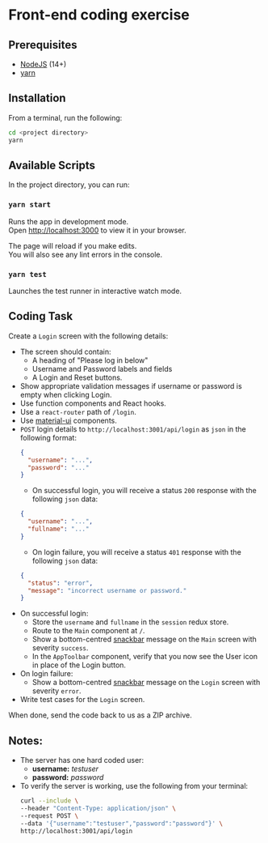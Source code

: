 # Front-end coding exercise

## Prerequisites
- [NodeJS](https://nodejs.org/en/download/) (14+)
- [yarn](https://classic.yarnpkg.com/en/docs/install/)

## Installation
From a terminal, run the following:
```bash
cd <project directory>
yarn
```

## Available Scripts

In the project directory, you can run:

### `yarn start`

Runs the app in development mode.\
Open [http://localhost:3000](http://localhost:3000) to view it in your browser.

The page will reload if you make edits.\
You will also see any lint errors in the console.

### `yarn test`

Launches the test runner in interactive watch mode.

## Coding Task

Create a `Login` screen with the following details:
- The screen should contain:
  - A heading of "Please log in below"
  - Username and Password labels and fields
  - A Login and Reset buttons.
- Show appropriate validation messages if username or password is empty when clicking Login. 
- Use function components and React hooks.
- Use a `react-router` path of `/login`.
- Use [material-ui](https://material-ui.com/) components.
- `POST` login details to `http://localhost:3001/api/login` as `json` in the following format:
  ```json
  {
    "username": "...",
    "password": "..."
  }
  ```
  - On successful login, you will receive a status `200` response with the following `json` data:
  ```json
  {
    "username": "...",
    "fullname": "..."
  }
  ```
  - On login failure, you will receive a status `401` response with the following `json` data:
  ```json
  {
    "status": "error",
    "message": "incorrect username or password."
  }
  ```
- On successful login:
  - Store the `username` and `fullname` in the `session` redux store.
  - Route to the `Main` component at `/`.
  - Show a bottom-centred [snackbar](https://material-ui.com/components/snackbars/) message on the `Main` screen with severity `success`.
  - In the `AppToolbar` component, verify that you now see the User icon in place of the Login button.
- On login failure:
  - Show a bottom-centred [snackbar](https://material-ui.com/components/snackbars/) message on the `Login` screen with severity `error`.
- Write test cases for the `Login` screen.

When done, send the code back to us as a ZIP archive.

## Notes:
- The server has one hard coded user:
  - **username:** _testuser_
  - **password:** _password_
- To verify the server is working, use the following from your terminal:
  ```bash
  curl --include \
  --header "Content-Type: application/json" \
  --request POST \
  --data '{"username":"testuser","password":"password"}' \
  http://localhost:3001/api/login
  ```
